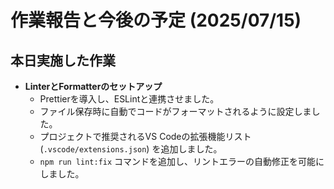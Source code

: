# 作業報告と今後の予定 (2025/07/15)

## 本日実施した作業

- **LinterとFormatterのセットアップ**
  - Prettierを導入し、ESLintと連携させました。
  - ファイル保存時に自動でコードがフォーマットされるように設定しました。
  - プロジェクトで推奨されるVS Codeの拡張機能リスト (`.vscode/extensions.json`) を追加しました。
  - `npm run lint:fix` コマンドを追加し、リントエラーの自動修正を可能にしました。
